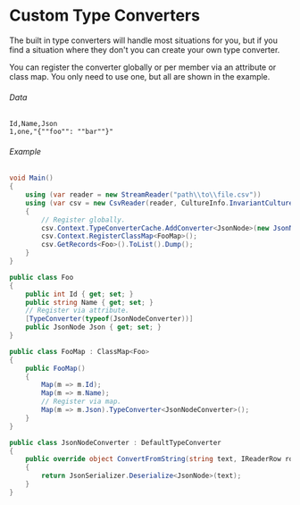 ﻿# Custom Type Converters

The built in type converters will handle most situations for you, but if you find
a situation where they don't you can create your own type converter.

You can register the converter globally or per member via an attribute or class map.
You only need to use one, but all are shown in the example.

###### Data

```
Id,Name,Json
1,one,"{""foo"": ""bar""}"
```

###### Example

```cs
void Main()
{
    using (var reader = new StreamReader("path\\to\\file.csv"))
    using (var csv = new CsvReader(reader, CultureInfo.InvariantCulture))
    {
        // Register globally.
        csv.Context.TypeConverterCache.AddConverter<JsonNode>(new JsonNodeConverter());
        csv.Context.RegisterClassMap<FooMap>();
        csv.GetRecords<Foo>().ToList().Dump();
    }
}

public class Foo
{
    public int Id { get; set; }
    public string Name { get; set; }
    // Register via attribute.
    [TypeConverter(typeof(JsonNodeConverter))]
    public JsonNode Json { get; set; }
}

public class FooMap : ClassMap<Foo>
{
    public FooMap()
    {
        Map(m => m.Id);
        Map(m => m.Name);
        // Register via map.
        Map(m => m.Json).TypeConverter<JsonNodeConverter>();
    }
}

public class JsonNodeConverter : DefaultTypeConverter
{
    public override object ConvertFromString(string text, IReaderRow row, MemberMapData memberMapData)
    {
        return JsonSerializer.Deserialize<JsonNode>(text);
    }
}
```
